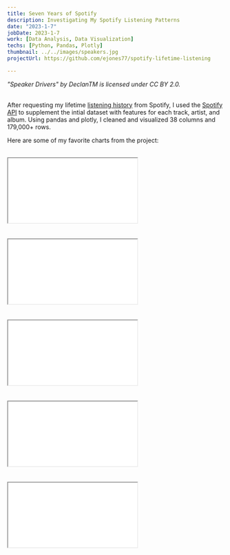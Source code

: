 ```yaml
---
title: Seven Years of Spotify
description: Investigating My Spotify Listening Patterns
date: "2023-1-7"
jobDate: 2023-1-7
work: [Data Analysis, Data Visualization]
techs: [Python, Pandas, Plotly]
thumbnail: ../../images/speakers.jpg
projectUrl: https://github.com/ejones77/spotify-lifetime-listening

---
```

*"Speaker Drivers" by DeclanTM is licensed under CC BY 2.0.*<br><br>

After requesting my lifetime <a href="https://support.spotify.com/us/article/understanding-my-data/" target="_blank">listening history</a> from Spotify, I used the <a href="https://developer.spotify.com/documentation/web-api" target="_blank">Spotify API</a> to supplement the intial dataset with features for each track, artist, and album. Using pandas and plotly, I cleaned and visualized 38 columns and 179,000+ rows.

Here are some of my favorite charts from the project:
<br><br>
<div class="responsive-iframe">
  <iframe src="../../charts/spotify-volume.html" class="responsive-iframe-content"></iframe>
</div>
<br>


<br>
<div class="responsive-iframe">
  <iframe src="../../charts/spotify-yearly-mins.html" class="responsive-iframe-content"></iframe>
</div>
<br>

<br>
<div class="responsive-iframe">
  <iframe src="../../charts/spotify-hourly.html" class="responsive-iframe-content"></iframe>
</div>
<br>


<br>
<div class="box-iframe">
  <iframe src="../../charts/spotify-artist-mins.html" class="box-iframe-content"></iframe>
</div>
<br>

<br>
<div class="box-iframe">
  <iframe src="../../charts/spotify-radar.html" class="box-iframe-content"></iframe>
</div>
<br><br>